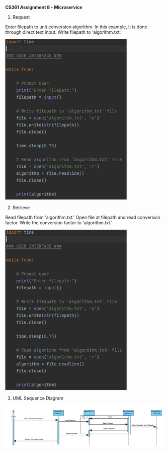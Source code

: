 **CS361 Assignment 8 - Microservice**

1. Request

Enter filepath to unit conversion algorithm. In this example, it is done through direct text input. Write filepath to 'algorithm.txt.'

![model](request.png)


2. Retrieve

Read filepath from 'algorithm.txt.' Open file at filepath and read conversion factor. Write the conversion factor to 'algorithm.txt.'

![model](request.png)


3. UML Sequence Diagram

![model](UML_Diagram.png)

